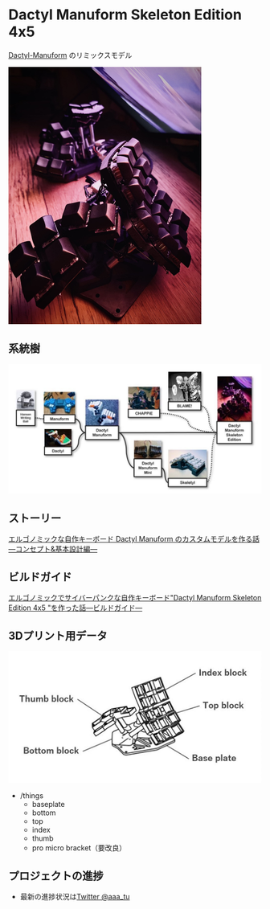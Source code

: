 # Dactyl Manuform Skeleton Edition 4x5

[Dactyl-Manuform](https://github.com/tshort/dactyl-keyboard) のリミックスモデル

<img src="image3.jpeg" style="zoom: 50%;" >

## 系統樹

![image5](image5.jpg)

## ストーリー

[エルゴノミックな自作キーボード Dactyl Manuform のカスタムモデルを作る話—コンセプト&基本設計編—](https://www.creativity-ape.com/entry/2021/03/13/080000)

## ビルドガイド

[エルゴノミックでサイバーパンクな自作キーボード"Dactyl Manuform Skeleton Edition 4x5 "を作った話—ビルドガイド—](https://www.creativity-ape.com/entry/2021/06/18/121519)

## 3Dプリント用データ

![image4](image4.jpg)

- /things
  - baseplate
  - bottom
  - top
  - index
  - thumb
  - pro micro bracket（要改良）

## プロジェクトの進捗

- 最新の進捗状況は[Twitter @aaa_tu](https://twitter.com/aaa_tu/status/1351311085035429888?s=20)




